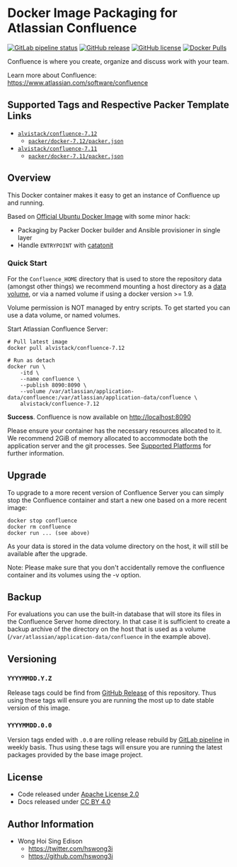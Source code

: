 # Docker Image Packaging for Atlassian Confluence

[![GitLab pipeline
status](https://img.shields.io/gitlab/pipeline/alvistack/docker-confluence/master)](https://gitlab.com/alvistack/docker-confluence/-/pipelines)
[![GitHub
release](https://img.shields.io/github/release/alvistack/docker-confluence.svg)](https://github.com/alvistack/docker-confluence/releases)
[![GitHub
license](https://img.shields.io/github/license/alvistack/docker-confluence.svg)](https://github.com/alvistack/docker-confluence/blob/master/LICENSE)
[![Docker
Pulls](https://img.shields.io/docker/pulls/alvistack/confluence-7.12.svg)](https://hub.docker.com/r/alvistack/confluence-7.12)

Confluence is where you create, organize and discuss work with your
team.

Learn more about Confluence:
<https://www.atlassian.com/software/confluence>

## Supported Tags and Respective Packer Template Links

  - [`alvistack/confluence-7.12`](https://hub.docker.com/r/alvistack/confluence-7.12)
      - [`packer/docker-7.12/packer.json`](https://github.com/alvistack/docker-confluence/blob/master/packer/docker-7.12/packer.json)
  - [`alvistack/confluence-7.11`](https://hub.docker.com/r/alvistack/confluence-7.11)
      - [`packer/docker-7.11/packer.json`](https://github.com/alvistack/docker-confluence/blob/master/packer/docker-7.11/packer.json)

## Overview

This Docker container makes it easy to get an instance of Confluence up
and running.

Based on [Official Ubuntu Docker
Image](https://hub.docker.com/_/ubuntu/) with some minor hack:

  - Packaging by Packer Docker builder and Ansible provisioner in single
    layer
  - Handle `ENTRYPOINT` with
    [catatonit](https://github.com/openSUSE/catatonit)

### Quick Start

For the `Confluence_HOME` directory that is used to store the repository
data (amongst other things) we recommend mounting a host directory as a
[data
volume](https://docs.docker.com/engine/tutorials/dockervolumes/#/data-volumes),
or via a named volume if using a docker version \>= 1.9.

Volume permission is NOT managed by entry scripts. To get started you
can use a data volume, or named volumes.

Start Atlassian Confluence Server:

    # Pull latest image
    docker pull alvistack/confluence-7.12
    
    # Run as detach
    docker run \
        -itd \
        --name confluence \
        --publish 8090:8090 \
        --volume /var/atlassian/application-data/confluence:/var/atlassian/application-data/confluence \
        alvistack/confluence-7.12

**Success**. Confluence is now available on <http://localhost:8090>

Please ensure your container has the necessary resources allocated to
it. We recommend 2GiB of memory allocated to accommodate both the
application server and the git processes. See [Supported
Platforms](https://confluence.atlassian.com/display/Confluence/Supported+Platforms)
for further information.

## Upgrade

To upgrade to a more recent version of Confluence Server you can simply
stop the Confluence container and start a new one based on a more recent
image:

    docker stop confluence
    docker rm confluence
    docker run ... (see above)

As your data is stored in the data volume directory on the host, it will
still be available after the upgrade.

Note: Please make sure that you don't accidentally remove the confluence
container and its volumes using the -v option.

## Backup

For evaluations you can use the built-in database that will store its
files in the Confluence Server home directory. In that case it is
sufficient to create a backup archive of the directory on the host that
is used as a volume (`/var/atlassian/application-data/confluence` in the
example above).

## Versioning

### `YYYYMMDD.Y.Z`

Release tags could be find from [GitHub
Release](https://github.com/alvistack/docker-confluence/releases) of
this repository. Thus using these tags will ensure you are running the
most up to date stable version of this image.

### `YYYYMMDD.0.0`

Version tags ended with `.0.0` are rolling release rebuild by [GitLab
pipeline](https://gitlab.com/alvistack/docker-confluence/-/pipelines) in
weekly basis. Thus using these tags will ensure you are running the
latest packages provided by the base image project.

## License

  - Code released under [Apache License 2.0](LICENSE)
  - Docs released under [CC
    BY 4.0](http://creativecommons.org/licenses/by/4.0/)

## Author Information

  - Wong Hoi Sing Edison
      - <https://twitter.com/hswong3i>
      - <https://github.com/hswong3i>
